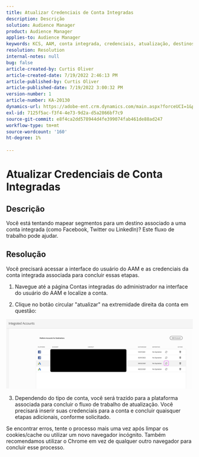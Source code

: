 ```yaml
---
title: Atualizar Credenciais de Conta Integradas
description: Descrição
solution: Audience Manager
product: Audience Manager
applies-to: Audience Manager
keywords: KCS, AAM, conta integrada, credenciais, atualização, destinos, twitter, facebook, linkedin
resolution: Resolution
internal-notes: null
bug: false
article-created-by: Curtis Oliver
article-created-date: 7/19/2022 2:46:13 PM
article-published-by: Curtis Oliver
article-published-date: 7/19/2022 3:00:32 PM
version-number: 1
article-number: KA-20130
dynamics-url: https://adobe-ent.crm.dynamics.com/main.aspx?forceUCI=1&pagetype=entityrecord&etn=knowledgearticle&id=58ec9386-7107-ed11-82e4-00224809a9e0
exl-id: 7125f5ac-f3f4-4e73-9d2a-d5a2866bf7c9
source-git-commit: e8f4ca2dd578944d4fe399074fab461de88ad247
workflow-type: tm+mt
source-wordcount: '160'
ht-degree: 1%

---
```


# Atualizar Credenciais de Conta Integradas

## Descrição


Você está tentando mapear segmentos para um destino associado a uma conta integrada (como Facebook, Twitter ou LinkedIn)? Este fluxo de trabalho pode ajudar.


## Resolução


Você precisará acessar a interface do usuário do AAM e as credenciais da conta integrada associada para concluir essas etapas.



1) Navegue até a página Contas integradas do administrador na interface do usuário do AAM e localize a conta.

2) Clique no botão circular &quot;atualizar&quot; na extremidade direita da conta em questão:

![](assets/6e040206-7307-ed11-82e4-00224809a9e0.png)

3) Dependendo do tipo de conta, você será trazido para a plataforma associada para concluir o fluxo de trabalho de atualização. Você precisará inserir suas credenciais para a conta e concluir quaisquer etapas adicionais, conforme solicitado.

Se encontrar erros, tente o processo mais uma vez após limpar os cookies/cache ou utilizar um novo navegador incógnito. Também recomendamos utilizar o Chrome em vez de qualquer outro navegador para concluir esse processo.
